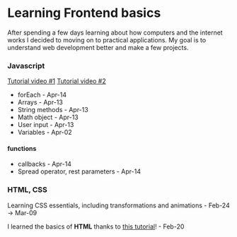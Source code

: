 # Learning Frontend basics

After spending a few days learning about how computers and the internet works
I decided to moving on to practical applications. My goal is to understand
web development better and make a few projects.

### Javascript
[Tutorial video #1](https://www.youtube.com/watch?v=EerdGm-ehJQ)
[Tutorial video #2](https://www.youtube.com/watch?v=lfmg-EJ8gm4)

- forEach - Apr-14
- Arrays - Apr-13
- String methods - Apr-13
- Math object - Apr-13
- User input - Apr-13
- Variables - Apr-02

#### functions

- callbacks - Apr-14
- Spread operator, rest parameters - Apr-14

### HTML, CSS
Learning CSS essentials, including transformations and animations - Feb-24 -> Mar-09

I learned the basics of **HTML** thanks to 
[this tutorial](https://youtu.be/HGTJBPNC-Gw?si=40-EgLgE5XYCWGhq)! - Feb-20